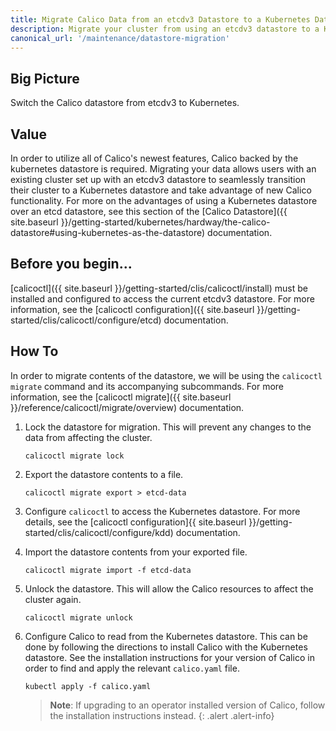 ```yaml
---
title: Migrate Calico Data from an etcdv3 Datastore to a Kubernetes Datastore
description: Migrate your cluster from using an etcdv3 datastore to a Kubernetes datastore.
canonical_url: '/maintenance/datastore-migration'
---
```


## Big Picture

Switch the Calico datastore from etcdv3 to Kubernetes.

## Value

In order to utilize all of Calico's newest features, Calico backed by
the kubernetes datastore is required. Migrating your data allows users
with an existing cluster set up with an etcdv3 datastore to seamlessly
transition their cluster to a Kubernetes datastore and take advantage
of new Calico functionality. For more on the advantages of using a
Kubernetes datastore over an etcd datastore, see this section of the
[Calico Datastore]({{ site.baseurl }}/getting-started/kubernetes/hardway/the-calico-datastore#using-kubernetes-as-the-datastore)
documentation.

## Before you begin...

[calicoctl]({{ site.baseurl }}/getting-started/clis/calicoctl/install) must be installed
and configured to access the current etcdv3 datastore. For more information, see the
[calicoctl configuration]({{ site.baseurl }}/getting-started/clis/calicoctl/configure/etcd)
documentation.

## How To

In order to migrate contents of the datastore, we will be using the `calicoctl migrate`
command and its accompanying subcommands. For more information, see the
[calicoctl migrate]({{ site.baseurl }}/reference/calicoctl/migrate/overview)
documentation.

1. Lock the datastore for migration. This will prevent any changes to the data from
   affecting the cluster.
   ```
   calicoctl migrate lock
   ```

2. Export the datastore contents to a file.
   ```
   calicoctl migrate export > etcd-data
   ```

3. Configure `calicoctl` to access the Kubernetes datastore. For more details, see
   the [calicoctl configuration]{{ site.baseurl }}/getting-started/clis/calicoctl/configure/kdd)
   documentation.

4. Import the datastore contents from your exported file.
   ```
   calicoctl migrate import -f etcd-data
   ```

5. Unlock the datastore. This will allow the Calico resources to affect the cluster again.
   ```
   calicoctl migrate unlock
   ```

6. Configure Calico to read from the Kubernetes datastore. This can be done by following the
   directions to install Calico with the Kubernetes datastore. See the installation instructions
   for your version of Calico in order to find and apply the relevant `calico.yaml` file.
   ```
   kubectl apply -f calico.yaml
   ```
   >**Note**: If upgrading to an operator installed version of Calico, follow the installation
   instructions instead.
   {: .alert .alert-info}
